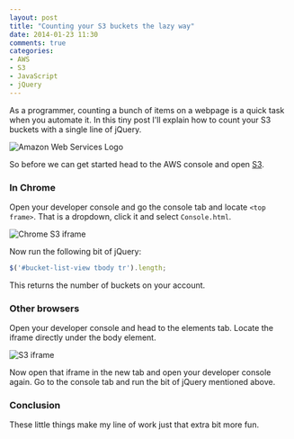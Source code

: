 ```yaml
---
layout: post
title: "Counting your S3 buckets the lazy way"
date: 2014-01-23 11:30
comments: true
categories:
- AWS
- S3
- JavaScript
- jQuery
---
```


As a programmer, counting a bunch of items on a webpage is a quick task when you automate it. In this tiny post I'll explain how to count your S3 buckets with a single line of jQuery.

![Amazon Web Services Logo](/images/posts/aws_logo_web_194px_2.png)

<!-- More -->

So before we can get started head to the AWS console and open [S3](https://console.aws.amazon.com/s3/home). 

### In Chrome ###

Open your developer console and go the console tab and locate `<top frame>`. That is a dropdown, click it and select `Console.html`.

![Chrome S3 iframe](/images/posts/2014-01-23-counting-your-s3-buckets-the-lazy-way/chrome-s3-iframe.png)

Now run the following bit of jQuery:

~~~javascript
$('#bucket-list-view tbody tr').length;
~~~

This returns the number of buckets on your account.

### Other browsers ###

Open your developer console and head to the elements tab. Locate the iframe directly under the body element.

![S3 iframe](/images/posts/2014-01-23-counting-your-s3-buckets-the-lazy-way/s3-iframe.png)

Now open that iframe in the new tab and open your developer console again. Go to the console tab and run the bit of jQuery mentioned above.

### Conclusion ###

These little things make my line of work just that extra bit more fun.